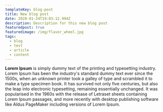 ```yaml
---
templateKey: blog-post
title: New blog post
date: 2020-01-24T19:03:12.994Z
description: Description for this new blog post
featuredpost: true
featuredimage: /img/flavor_wheel.jpg
tags:
  - blog
  - test
  - article
  - content
---
```

**Lorem Ipsum** is simply dummy text of the printing and typesetting industry. Lorem Ipsum has been the industry's standard dummy text ever since the 1500s, when an unknown printer took a galley of type and scrambled it to make a type specimen book. It has survived not only five centuries, but also the leap into electronic typesetting, remaining essentially unchanged. It was popularised in the 1960s with the release of Letraset sheets containing Lorem Ipsum passages, and more recently with desktop publishing software like Aldus PageMaker including versions of Lorem Ipsum.
